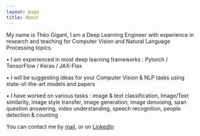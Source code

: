 ```yaml
---
layout: page
title: About
---
```



My name is Théo Gigant, I am a Deep Learning Engineer with experience in research and teaching for Computer Vision and Natural Language Processing topics.

• I am experienced in most deep learning frameworks : Pytorch / TensorFlow / Keras / JAX-Flax

• I will be suggesting ideas for your Computer Vision & NLP tasks using state-of-the-art models and papers

• I have worked on various tasks : image & text classification, Image/Text similarity, image style transfer, image generation, image denoising, span question answering, video understanding, speech recognition, people detection & counting


You can contact me by [mail](mailto:contact@theogigant.fr), or on [LinkedIn](https://www.linkedin.com/in/theo-gigant/)
